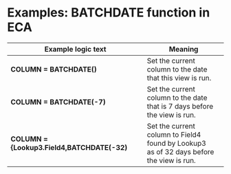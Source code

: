 
# Examples: BATCHDATE function in ECA

|Example logic text|Meaning|
|------------------|-------|
|**COLUMN = BATCHDATE()**|Set the current column to the date<br> that this view is run.|
|**COLUMN = BATCHDATE(-7)**|Set the current column to the date<br> that is 7 days before the view is run.|
|**COLUMN = {Lookup3.Field4,BATCHDATE(-32)**|Set the current column to Field4 found by Lookup3<br> as of 32 days before the view is run.|

  
